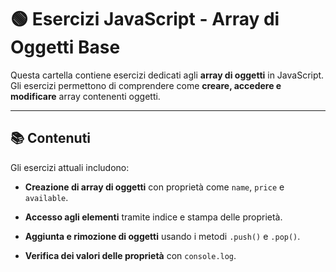 # 🟢 Esercizi JavaScript - Array di Oggetti Base

Questa cartella contiene esercizi dedicati agli **array di oggetti** in JavaScript.  
Gli esercizi permettono di comprendere come **creare, accedere e modificare** array contenenti oggetti.

---

## 📚 Contenuti

Gli esercizi attuali includono:

- **Creazione di array di oggetti** con proprietà come `name`, `price` e `available`. 

- **Accesso agli elementi** tramite indice e stampa delle proprietà.  

- **Aggiunta e rimozione di oggetti** usando i metodi `.push()` e `.pop()`.
  
- **Verifica dei valori delle proprietà** con `console.log`.